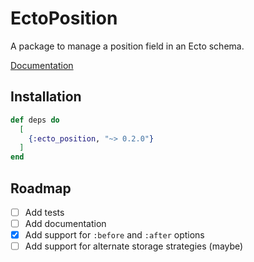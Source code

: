 # EctoPosition

A package to manage a position field in an Ecto schema.

[Documentation](https://hexdocs.pm/ecto_position)

## Installation

```elixir
def deps do
  [
    {:ecto_position, "~> 0.2.0"}
  ]
end
```

## Roadmap

- [ ] Add tests
- [ ] Add documentation
- [x] Add support for `:before` and `:after` options
- [ ] Add support for alternate storage strategies (maybe)
